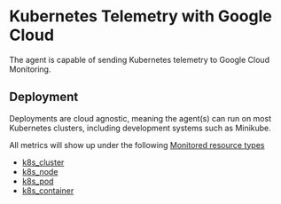 # Kubernetes Telemetry with Google Cloud

The agent is capable of sending Kubernetes telemetry to Google Cloud Monitoring.

## Deployment

Deployments are cloud agnostic, meaning the agent(s) can run on most Kubernetes clusters, including development systems such as Minikube.

All metrics will show up under the following [Monitored resource types](https://cloud.google.com/monitoring/api/resources)
- [k8s_cluster](https://cloud.google.com/monitoring/api/resources)
- [k8s_node](https://cloud.google.com/monitoring/api/resources#tag_k8s_node)
- [k8s_pod](https://cloud.google.com/monitoring/api/resources#tag_k8s_pod)
- [k8s_container](https://cloud.google.com/monitoring/api/resources#tag_k8s_container)
